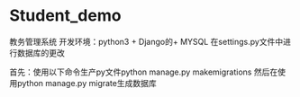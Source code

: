 # Student_demo
教务管理系统
开发环境：python3 + Django的+ MYSQL
在settings.py文件中进行数据库的更改

首先：使用以下命令生产py文件python manage.py makemigrations
然后在使用python manage.py migrate生成数据库
